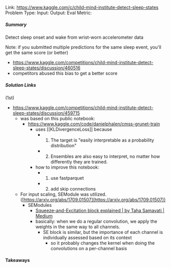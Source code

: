 Link: https://www.kaggle.com/c/child-mind-institute-detect-sleep-states
Problem Type: 
Input: 
Output: 
Eval Metric: 
##### Summary
Detect sleep onset and wake from wrist-worn accelerometer data


Note: if you submitted multiple predictions for the same sleep event, you'll get the same score (or better)
- https://www.kaggle.com/competitions/child-mind-institute-detect-sleep-states/discussion/460516
- competitors abused this bias to get a better score
##### Solution Links
(1st)
- https://www.kaggle.com/competitions/child-mind-institute-detect-sleep-states/discussion/459715
	- was based on this public notebook:
		- https://www.kaggle.com/code/danielphalen/cmss-grunet-train
			- uses [[KLDivergenceLoss]] because
				- 1) The target is "easily interpretable as a probability distribution"
				- 2) Ensembles are also easy to interpret, no matter how differently they are trained.
			- how to improve this notebook:
				- 1) use fastparquet
				- 2) add skip connections
	- For input scaling, SEModule was utilized. ([https://arxiv.org/abs/1709.01507](https://arxiv.org/abs/1709.01507))
		- SEModules
			- [Squeeze-and-Excitation block explained | by Taha Samavati | Medium](https://medium.com/@tahasamavati/squeeze-and-excitation-explained-387b5981f249)
			- basically: when we do a regular convolution, we apply the weights in the same way to all channels.
				- SE block is similar, but the importance of each channel is individually assessed based on its context
					- so it probably changes the kernel when doing the convolutions on a per-channel basis
	

#### Takeaways